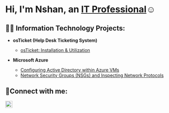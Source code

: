 <h1>Hi, I'm Nshan, an <a href="https://linkedin.com/in/NshanNalchadzhyan">IT Professional</a>☺</h1>

<h2>👨‍💻 Information Technology Projects:</h2>

- <b>osTicket (Help Desk Ticketing System)</b>
  - [osTicket: Installation & Utilization](https://github.com/NshanNalchadzhyan/osticket-prereqs)
    
- <b>Microsoft Azure</b>
  - [Configuring Active Directory within Azure VMs](https://github.com/NshanNalchadzhyan/configure-ad)
  - [Network Security Groups (NSGs) and Inspecting Network Protocols](https://github.com/NshanNalchadzhyan/azure-network-protocols)

<h2>🤳Connect with me:</h2>

[<img align="left" alt="NshanNalchadzhyan | LinkedIn" width="22px" src="https://cdn.jsdelivr.net/npm/simple-icons@v3/icons/linkedin.svg" />][linkedin]

[linkedin]: https://linkedin.com/in/NshanNalchadzhyan
